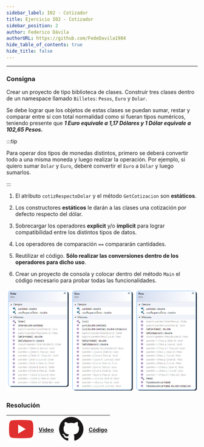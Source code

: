 ```yaml
---
sidebar_label: I02 - Cotizador
title: Ejercicio I02 - Cotizador
sidebar_position: 2
author: Federico Dávila
authorURL: https://github.com/FedeDavila1984
hide_table_of_contents: true
hide_title: false
---
```

---
### Consigna
Crear un proyecto de tipo biblioteca de clases. Construir tres clases dentro de un namespace llamado `Billetes`: `Pesos`, `Euro` y `Dolar`. 

Se debe lograr que los objetos de estas clases se puedan sumar, restar y comparar entre sí con total normalidad como si fueran tipos numéricos, teniendo presente que ***1 Euro equivale a 1,17 Dólares y 1 Dólar equivale a 102,65 Pesos.***

:::tip
    
Para operar dos tipos de monedas distintos, primero se deberá convertir todo a una misma moneda y luego realizar la operación. Por ejemplo, si quiero sumar `Dolar` y `Euro`, deberé convertir el `Euro` a `Dólar` y luego sumarlos.

:::

1. El atributo `cotizRespectoDolar` y el método `GetCotizacion` son **estáticos**.

2. Los constructores **estáticos** le darán a las clases una cotización por defecto respecto del dólar.

3. Sobrecargar los operadores **explicit** y/o **implicit** para lograr compatibilidad entre los distintos tipos de datos.

4. Los operadores de comparación `==` compararán cantidades.
 
5. Reutilizar el código. **Sólo realizar las conversiones dentro de los operadores para dicho uso**.

6. Crear un proyecto de consola y colocar dentro del método `Main` el código necesario para probar todas las funcionalidades.

![Diagrama de clase Sumador](/clases/04-sobrecarga/Ejercicios/diagramaConversor.png)

### Resolución
| ![img](/base/youtube.svg) | [Video](https://youtu.be/WzmUlUxzMiA) | ![img](/base/github.svg) | [Código](https://github.com/codeutnfra/programacion_2_laboratorio_2/tree/master/Ejercicios_Resueltos/Clase_04/I02_Cotizador) |
| :-----------------------: | :---: | :----------------------: | :--------------------------------------------------------------------------------------------------------------------------: |


